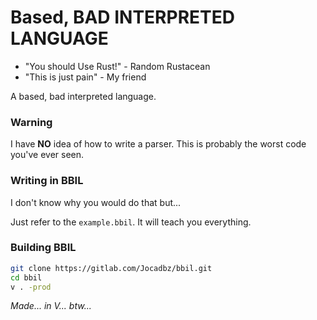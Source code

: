 # Based, BAD INTERPRETED LANGUAGE

- "You should Use Rust!" - Random Rustacean
- "This is just pain" - My friend

A based, bad interpreted language.

### Warning

I have **NO** idea of how to write a parser.
This is probably the worst code you've ever seen.

### Writing in BBIL

I don't know why you would do that but...

Just refer to the `example.bbil`. It will teach you everything.

### Building BBIL

```bash
git clone https://gitlab.com/Jocadbz/bbil.git
cd bbil
v . -prod
```

*Made... in V... btw...*
